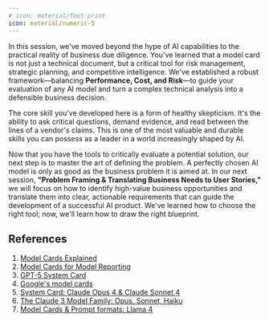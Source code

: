 ```yaml
---
# icon: material/foot-print
icon: material/numeric-5
---
```


In this session, we've moved beyond the hype of AI capabilities to the practical reality of business due diligence. You've learned that a model card is not just a technical document, but a critical tool for risk management, strategic planning, and competitive intelligence. We've established a robust framework—balancing **Performance, Cost, and Risk**—to guide your evaluation of any AI model and turn a complex technical analysis into a defensible business decision.

The core skill you've developed here is a form of healthy skepticism. It's the ability to ask critical questions, demand evidence, and read between the lines of a vendor's claims. This is one of the most valuable and durable skills you can possess as a leader in a world increasingly shaped by AI.

Now that you have the tools to critically evaluate a potential solution, our next step is to master the art of defining the problem. A perfectly chosen AI model is only as good as the business problem it is aimed at. In our next session, **"Problem Framing & Translating Business Needs to User Stories,"** we will focus on how to identify high-value business opportunities and translate them into clear, actionable requirements that can guide the development of a successful AI product. We've learned how to choose the right tool; now, we'll learn how to draw the right blueprint.

## References

1. [Model Cards Explained](https://modelcards.withgoogle.com/)
1. [Model Cards for Model Reporting](https://arxiv.org/pdf/1810.03993)
1. [GPT-5 System Card](https://openai.com/index/gpt-5-system-card/)
1. [Google's model cards](https://modelcards.withgoogle.com/model-cards)
1. [System Card: Claude Opus 4 & Claude Sonnet 4](https://www-cdn.anthropic.com/6d8a8055020700718b0c49369f60816ba2a7c285.pdf)
1. [The Claude 3 Model Family: Opus, Sonnet, Haiku](https://assets.anthropic.com/m/61e7d27f8c8f5919/original/Claude-3-Model-Card.pdf)
1. [Model Cards & Prompt formats: Llama 4](https://www.llama.com/docs/model-cards-and-prompt-formats/llama4/)